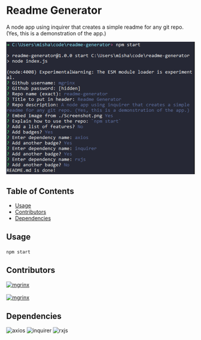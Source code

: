 # Readme Generator
A node app using inquirer that creates a simple readme for any git repo. (Yes, this is a demonstration of the app.)  

![Screenshot](Screenshot.png)
## Table of Contents
- [Usage](#Usage)
- [Contributors](#Contributors)
- [Dependencies](#Dependencies)
## Usage
`npm start`

## Contributors
<img align="left" src="https://github.com/mgrinx.png?size=24"><a href="https://github.com/mgrinx">mgrinx</a><br>  
<img align="left" src="https://github.com/mgrinx.png?size=24"><a href="https://github.com/mgrinx">mgrinx</a><br>

## Dependencies
![axios](https://img.shields.io/badge/dynamic/json?color=blue&label=axios&query=%24.dependencies.axios&url=https%3A%2F%2Fraw.githubusercontent.com%2Fmgrinx%2Freadme-generator%2Fmaster%2Fpackage.json)
![inquirer](https://img.shields.io/badge/dynamic/json?color=blue&label=inquirer&query=%24.dependencies.inquirer&url=https%3A%2F%2Fraw.githubusercontent.com%2Fmgrinx%2Freadme-generator%2Fmaster%2Fpackage.json)
![rxjs](https://img.shields.io/badge/dynamic/json?color=blue&label=rxjs&query=%24.dependencies.rxjs&url=https%3A%2F%2Fraw.githubusercontent.com%2Fmgrinx%2Freadme-generator%2Fmaster%2Fpackage.json)

